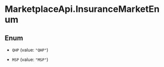 # MarketplaceApi.InsuranceMarketEnum

## Enum


* `QHP` (value: `"QHP"`)

* `MSP` (value: `"MSP"`)


